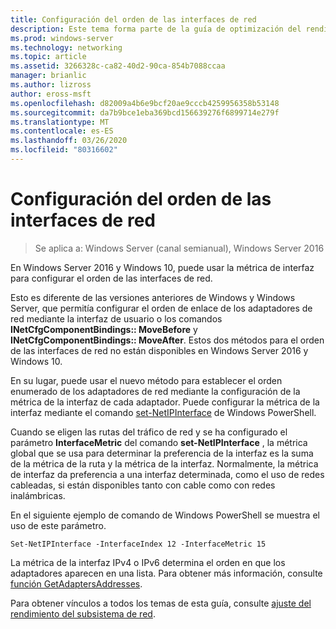 ```yaml
---
title: Configuración del orden de las interfaces de red
description: Este tema forma parte de la guía de optimización del rendimiento del subsistema de red para Windows Server 2016.
ms.prod: windows-server
ms.technology: networking
ms.topic: article
ms.assetid: 3266328c-ca82-40d2-90ca-854b7088ccaa
manager: brianlic
ms.author: lizross
author: eross-msft
ms.openlocfilehash: d82009a4b6e9bcf20ae9cccb4259956358b53148
ms.sourcegitcommit: da7b9bce1eba369bcd156639276f6899714e279f
ms.translationtype: MT
ms.contentlocale: es-ES
ms.lasthandoff: 03/26/2020
ms.locfileid: "80316602"
---
```

# <a name="configure-the-order-of-network-interfaces"></a>Configuración del orden de las interfaces de red

>Se aplica a: Windows Server (canal semianual), Windows Server 2016

En Windows Server 2016 y Windows 10, puede usar la métrica de interfaz para configurar el orden de las interfaces de red.

Esto es diferente de las versiones anteriores de Windows y Windows Server, que permitía configurar el orden de enlace de los adaptadores de red mediante la interfaz de usuario o los comandos **INetCfgComponentBindings:: MoveBefore** y **INetCfgComponentBindings:: MoveAfter**. Estos dos métodos para el orden de las interfaces de red no están disponibles en Windows Server 2016 y Windows 10.

En su lugar, puede usar el nuevo método para establecer el orden enumerado de los adaptadores de red mediante la configuración de la métrica de la interfaz de cada adaptador. Puede configurar la métrica de la interfaz mediante el comando [set-NetIPInterface](https://docs.microsoft.com/powershell/module/nettcpip/set-netipinterface) de Windows PowerShell.

Cuando se eligen las rutas del tráfico de red y se ha configurado el parámetro **InterfaceMetric** del comando **set-NetIPInterface** , la métrica global que se usa para determinar la preferencia de la interfaz es la suma de la métrica de la ruta y la métrica de la interfaz. Normalmente, la métrica de interfaz da preferencia a una interfaz determinada, como el uso de redes cableadas, si están disponibles tanto con cable como con redes inalámbricas.

En el siguiente ejemplo de comando de Windows PowerShell se muestra el uso de este parámetro.

    Set-NetIPInterface -InterfaceIndex 12 -InterfaceMetric 15

La métrica de la interfaz IPv4 o IPv6 determina el orden en que los adaptadores aparecen en una lista.  Para obtener más información, consulte [función GetAdaptersAddresses](https://msdn.microsoft.com/library/windows/desktop/aa365915%28v=vs.85%29.aspx?f=255&MSPPError=-2147217396).

Para obtener vínculos a todos los temas de esta guía, consulte [ajuste del rendimiento del subsistema de red](net-sub-performance-top.md).
